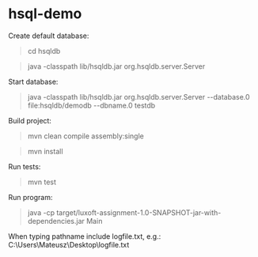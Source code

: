 # hsql-demo

Create default database:
> cd hsqldb

> java -classpath lib/hsqldb.jar org.hsqldb.server.Server

Start database:
> java -classpath lib/hsqldb.jar org.hsqldb.server.Server --database.0 file:hsqldb/demodb --dbname.0 testdb

Build project:
> mvn clean compile assembly:single

> mvn install

Run tests: 
> mvn test

Run program:
> java -cp target/luxoft-assignment-1.0-SNAPSHOT-jar-with-dependencies.jar Main


When typing pathname include logfile.txt, e.g.: C:\Users\Mateusz\Desktop\logfile.txt
